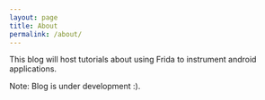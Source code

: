 ```yaml
---
layout: page
title: About
permalink: /about/
---
```


This blog will host tutorials about using Frida to instrument android applications.



Note: Blog is under development :).

